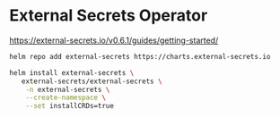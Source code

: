 # External Secrets Operator

https://external-secrets.io/v0.6.1/guides/getting-started/

```bash
helm repo add external-secrets https://charts.external-secrets.io

helm install external-secrets \
   external-secrets/external-secrets \
    -n external-secrets \
    --create-namespace \
    --set installCRDs=true
```